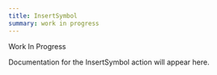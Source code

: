 ```yaml
---
title: InsertSymbol
summary: work in progress
---
```


Work In Progress

Documentation for the InsertSymbol action will appear here.